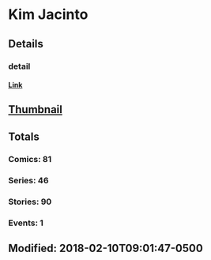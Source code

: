 # Kim  Jacinto 
## Details
### detail
#### [Link](http://marvel.com/comics/creators/12902/kim_jacinto?utm_campaign=apiRef&utm_source=225578a89fc76f3d20fbffda5d17a88d)
## [Thumbnail](http://i.annihil.us/u/prod/marvel/i/mg/b/40/image_not_available.jpg)
## Totals
### Comics: 81
### Series: 46
### Stories: 90
### Events: 1
## Modified: 2018-02-10T09:01:47-0500